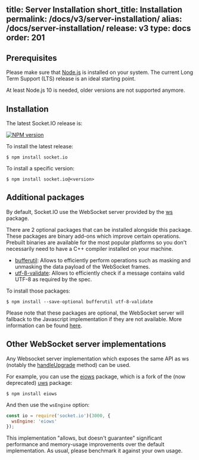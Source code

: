 title: Server Installation
short_title: Installation
permalink: /docs/v3/server-installation/
alias: /docs/server-installation/
release: v3
type: docs
order: 201
---

## Prerequisites

Please make sure that [Node.js](https://nodejs.org/en/) is installed on your system. The current Long Term Support (LTS) release is an ideal starting point.

At least Node.js 10 is needed, older versions are not supported anymore.

## Installation

The latest Socket.IO release is:

[![NPM version](https://img.shields.io/npm/v/socket.io.svg?logo=npm)](https://www.npmjs.com/package/socket.io)

To install the latest release:

```
$ npm install socket.io
```

To install a specific version:

```
$ npm install socket.io@<version>
```

## Additional packages

By default, Socket.IO use the WebSocket server provided by the [ws](https://www.npmjs.com/package/ws) package.

There are 2 optional packages that can be installed alongside this package. These packages are binary add-ons which improve certain operations. Prebuilt binaries are available for the most popular platforms so you don't necessarily need to have a C++ compiler installed on your machine.

- [bufferutil](https://www.npmjs.com/package/bufferutil): Allows to efficiently perform operations such as masking and unmasking the data payload of the WebSocket frames.
- [utf-8-validate](https://www.npmjs.com/package/utf-8-validate): Allows to efficiently check if a message contains valid UTF-8 as required by the spec.

To install those packages:

```
$ npm install --save-optional bufferutil utf-8-validate
```

Please note that these packages are optional, the WebSocket server will fallback to the Javascript implementation if they are not available. More information can be found [here](https://github.com/websockets/ws/#opt-in-for-performance-and-spec-compliance).

## Other WebSocket server implementations

Any Websocket server implementation which exposes the same API as ws (notably the [handleUpgrade](https://github.com/websockets/ws/blob/master/doc/ws.md#serverhandleupgraderequest-socket-head-callback) method) can be used.

For example, you can use the [eiows](https://www.npmjs.com/package/eiows) package, which is a fork of the (now deprecated) [uws](https://www.npmjs.com/package/uws) package:

```
$ npm install eiows
```

And then use the `wsEngine` option:

```js
const io = require('socket.io')(3000, {
  wsEngine: 'eiows'
});
```

This implementation "allows, but doesn't guarantee" significant performance and memory-usage improvements over the default implementation. As usual, please benchmark it against your own usage.
